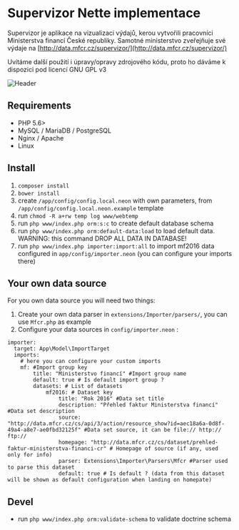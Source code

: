# Supervizor Nette implementace
Supervizor je aplikace na vizualizaci výdajů, kerou vytvořili pracovníci Ministerstva financí České republiky. Samotné ministerstvo zveřejňuje své výdaje na [http://data.mfcr.cz/supervizor/](http://data.mfcr.cz/supervizor/) 

Uvítáme další použití i úpravy/opravy zdrojového kódu, proto ho dáváme k dispozici pod licencí GNU GPL v3


![Header](http://temp.smallhill.cz/supervizor-heading-github.png)

## Requirements
  * PHP 5.6>
  * MySQL / MariaDB / PostgreSQL
  * Nginx / Apache
  * Linux

## Install
  1. `composer install`
  2. `bower install`
  3. create `/app/config/config.local.neon` with own parameters, from `/app/config/config.local.neon.example` template
  4. run `chmod -R a+rw temp log www/webtemp`
  5. run `php www/index.php orm:s:c` to create default database schema
  6. run `php www/index.php orm:default-data:load` to load default data. WARNING: this command DROP ALL DATA IN DATABASE!
  7. run `php www/index.php importer:import:all` to import mf2016 data configured in `app/config/importer.neon` (you can configure your imports there)


## Your own data source

For you own data source you will need two things:

   1. Create your own data parser in `extensions/Importer/parsers/`, you can use `Mfcr.php` as example
   2. Configure your data sources in `config/importer.neon` :

   ```neon
   importer:
     target: App\Model\ImportTarget
     imports:
       # here you can configure your custom imports
       mf: #Import group key
           title: "Ministerstvo financí" #Import group name
           default: true # Is default import group ?
           datasets: # List of datasets
               mf2016: # Dataset key
                   title: "Rok 2016" #Data set title
                   description: "Přehled faktur Ministerstva financí" #Data set description
                   source: "http://data.mfcr.cz/cs/api/3/action/resource_show?id=aec18a6a-0d8f-49a4-a8e7-ae0fbd32125f" #Data set source, it can be file:// http:// ftp://
                   homepage: "http://data.mfcr.cz/cs/dataset/prehled-faktur-ministerstva-financi-cr" # Homepage of source (if any, used only for info)
                   parser: Extensions\Importer\Parsers\Mfcr #Parser used to parse this dataset
                   default: true # Is default ? (data from this dataset will be shown as default configuration when landing on homepate)
   ```


## Devel
   * run `php www/index.php orm:validate-schema` to validate doctrine schema

